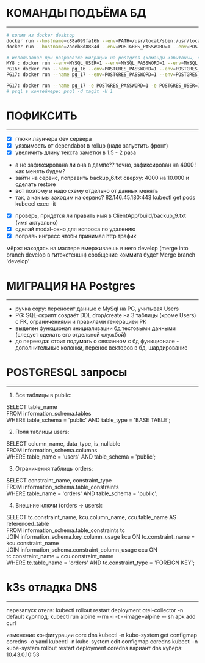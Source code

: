 ﻿# КОМАНДЫ ПОДЪЁМА БД
--------------------
```bash
# копия из docker desktop
docker run --hostname=c88a099fa16b --env=PATH=/usr/local/sbin:/usr/local/bin:/usr/sbin:/usr/bin:/sbin:/bin --env=GOSU_VERSION=1.14 --env=MYSQL_MAJOR=8.0 --env=MYSQL_VERSION=8.0.31 --env=MYSQL_USER=1 --env=MYSQL_PASSWORD=1 --env=MYSQL_DATABASE=tagit --env=MYSQL_ROOT_PASSWORD=1 --volume=src_mysql-volume:/var/lib/mysql:rw --volume=/var/lib/mysql --network=bridge -p 3306:3306 --restart=no --runtime=runc -d mysql:8.0.31-debian
docker run --hostname=2aeeb8d8884d --env=POSTGRES_PASSWORD=1 --env=POSTGRES_USER=1 --env=PATH=/usr/local/sbin:/usr/local/bin:/usr/sbin:/usr/bin:/[ingress.traefik.one.yml](..%2Fingress.traefik.one.yml)sbin:/bin --env=PG_VERSION=16.2 --env=PG_SHA256=446e88294dbc2c9085ab4b7061a646fa604b4bec03521d5ea671c2e5ad9b2952 --env=POSTGRES_DB=tagit --env=LANG=en_US.utf8 --env=PG_MAJOR=16 --env=DOCKER_PG_LLVM_DEPS=llvm15-dev --env=PGDATA=/var/lib/postgresql/data --env=GOSU_VERSION=1.17 --volume=/var/lib/postgresql/data --network=bridge -p 5432:5432 --restart=no --runtime=runc -d postgres:16-alpine

# использовал при разработке миграции на postgres (команды избыточны, скопированы из docker desktop)
MY8 : docker run --env=MYSQL_USER=1 --env=MYSQL_PASSWORD=1 --env=MYSQL_DATABASE=tagit --env=MYSQL_ROOT_PASSWORD=1 --env=PATH=/usr/local/sbin:/usr/local/bin:/usr/sbin:/usr/bin:/sbin:/bin --env=GOSU_VERSION=1.14 --env=MYSQL_MAJOR=8.0 --env=MYSQL_VERSION=8.0.31 --volume=src_mysql-volume:/var/lib/mysql:rw --volume=/var/lib/mysql -p 3306:3306 --name mysql_8 --runtime=runc -d mysql:8.0.31-debian
PG16: docker run --name pg_16 --env=POSTGRES_PASSWORD=1 --env=POSTGRES_USER=1 --env=POSTGRES_DB=tagit --env=PATH=/usr/local/sbin:/usr/local/bin:/usr/sbin:/usr/bin:/sbin:/bin --env=LANG=en_US.utf8 --env=PG_MAJOR=16 --env=PG_VERSION=16.2 --env=PG_SHA256=446e88294dbc2c9085ab4b7061a646fa604b4bec03521d5ea671c2e5ad9b2952 --env=DOCKER_PG_LLVM_DEPS=llvm15-dev --env=PGDATA=/var/lib/postgresql/data --volume=/var/lib/postgresql/data -p 5432:5432 --restart=no --runtime=runc -d postgres:16-alpine
PG17: docker run --name pg_17 --env=POSTGRES_PASSWORD=1 --env=POSTGRES_USER=1 --env=POSTGRES_DB=tagit --env=PATH=/usr/local/sbin:/usr/local/bin:/usr/sbin:/usr/bin:/sbin:/bin --volume=/var/lib/postgresql/data -p 5432:5432 --restart=no --runtime=runc -d postgres:17.4-alpine3.21

PG17: docker run --name pg_17 -e POSTGRES_PASSWORD=1 -e POSTGRES_USER=1 -e POSTGRES_DB=tagit --volume=/var/lib/postgresql/data -p 5432:5432 -d postgres:17.4-alpine3.21
# psql в контейнере: psql -d tagit -U 1
```

# ПОФИКСИТЬ
-----------
* [x] глюки лаунчера dev сервера
* [x] уязвимость от dependabot в rollup (надо запустить фронт)
* [x] увеличить длину текста заметки в 1.5 - 2 раза
- а не зафиксирована ли она в дампе?? точно, зафиксирован на 4000 ! как менять будем?
- зайти на сервис, поправить backup_6.txt сверху: 4000 на 10.000 и сделать restore
- вот поэтому и надо схему отдельно от данных менять
- так, а как мы заходим на сервис? 82.146.45.180:443
  kubectl get pods
  kubecel exec -it

* [x] проверь, придется ли править имя в ClientApp/build/backup_9.txt (имя актуально)
* [x] сделай modal-окно для вопроса по удалению
* [x] поправь ингресс чтобы принимал http трафик

мёрж: находясь на мастере вмерживаешь в него develop (merge into branch develop в гитэкcтеншн)
сообщение коммита будет Merge branch 'develop'

# МИГРАЦИЯ НА Postgres
----------------------
* ручка copy: переносит данные с MySql на PG, учитывая Users
* PG: SQL-скрипт создаёт DDL drop/create на 3 таблицы (кроме Users) с FK, ограничениями и правилами генерациеи PK
* выделен функционал инициализации бд тестовыми данными (следует сделать его отдельной службой)
* до переезда: стоит подумать о связанном с бд функционале - дополнительные колонки, перенос векторов в бд, шардирование

# POSTGRESQL запросы
--------------------
1. Все таблицы в public:

SELECT table_name  
FROM information_schema.tables  
WHERE table_schema = 'public' AND table_type = 'BASE TABLE';

2. Поля таблицы users:

SELECT column_name, data_type, is_nullable  
FROM information_schema.columns  
WHERE table_name = 'users' AND table_schema = 'public';

3. Ограничения таблицы orders:

SELECT constraint_name, constraint_type  
FROM information_schema.table_constraints  
WHERE table_name = 'orders' AND table_schema = 'public';

4. Внешние ключи (orders → users):

SELECT tc.constraint_name, kcu.column_name, ccu.table_name AS referenced_table  
FROM information_schema.table_constraints tc  
JOIN information_schema.key_column_usage kcu ON tc.constraint_name = kcu.constraint_name  
JOIN information_schema.constraint_column_usage ccu ON tc.constraint_name = ccu.constraint_name  
WHERE tc.table_name = 'orders' AND tc.constraint_type = 'FOREIGN KEY';


# k3s отладка DNS
---
перезапуск отеля: kubectl rollout restart deployment otel-collector -n default
курлпод: kubectl run alpine --rm -i -t --image=alpine -- sh
apk add curl

изменение конфигурации core dns
kubectl -n kube-system get configmap coredns -o yaml
kubectl -n kube-system edit configmap coredns
kubectl -n kube-system rollout restart deployment coredns
вариант dns кубера: 10.43.0.10:53